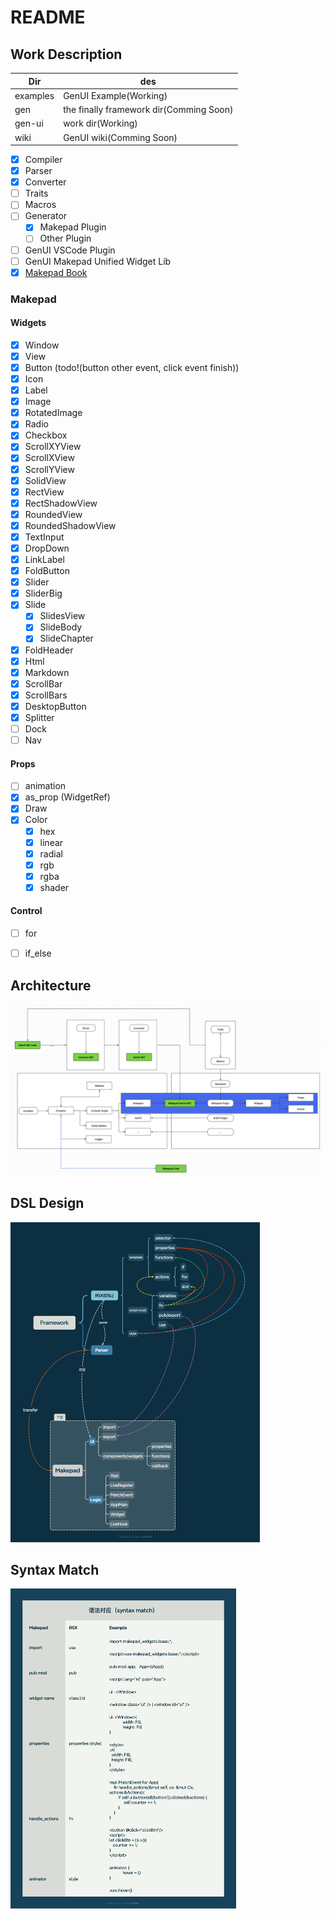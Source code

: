 # README

## Work Description

| Dir          | des                                      |
| ------------ | ---------------------------------------- |
|examples|GenUI Example(Working)|
|gen|the finally framework dir(Comming Soon)|
|gen-ui|work dir(Working)|
|wiki|GenUI wiki(Comming Soon)|


- [x] Compiler
- [x] Parser
- [x] Converter
- [ ] Traits
- [ ] Macros
- [ ] Generator
  - [x] Makepad Plugin
  - [ ] Other Plugin
- [ ] GenUI VSCode Plugin
- [ ] GenUI Makepad Unified Widget Lib
- [x] [Makepad Book](https://palpus-rs.github.io/Gen-UI.github.io/)

### Makepad

#### Widgets
- [x] Window
- [x] View
- [x] Button (todo!(button other event, click event finish))
- [x] Icon
- [x] Label 
- [x] Image
- [x] RotatedImage
- [x] Radio
- [x] Checkbox
- [x] ScrollXYView
- [x] ScrollXView
- [x] ScrollYView
- [x] SolidView
- [x] RectView
- [x] RectShadowView
- [x] RoundedView
- [x] RoundedShadowView
- [x] TextInput
- [x] DropDown
- [x] LinkLabel
- [x] FoldButton
- [x] Slider
- [x] SliderBig
- [x] Slide
  - [x] SlidesView
  - [x] SlideBody
  - [x] SlideChapter
- [x] FoldHeader
- [x] Html
- [x] Markdown
- [x] ScrollBar
- [x] ScrollBars
- [x] DesktopButton
- [x] Splitter
- [ ] Dock
- [ ] Nav

#### Props

- [ ] animation
- [x] as_prop (WidgetRef)
- [x] Draw
- [x] Color
  - [x] hex
  - [x] linear
  - [x] radial
  - [x] rgb
  - [x] rgba
  - [x] shader 
#### Control

- [ ] for
- [ ] if_else


## Architecture

<img src="./README/imgs/framework.png">

## DSL Design

<img src=".\README\imgs\b91eef4caddeffb49b3316304a8567f.png" alt="b91eef4caddeffb49b3316304a8567f" style="zoom:50%;" />

## Syntax Match

<img src=".\README\imgs\e3a48b59cc2fd000fa16ac14ddac999.png" alt="e3a48b59cc2fd000fa16ac14ddac999" style="zoom:50%;" />